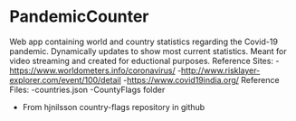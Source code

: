 # PandemicCounter
Web app containing world and country statistics regarding the Covid-19 pandemic. Dynamically updates to show most current statistics. Meant for video streaming and created for eductional purposes.
Reference Sites:
  -https://www.worldometers.info/coronavirus/
  -http://www.risklayer-explorer.com/event/100/detail
  -https://www.covid19india.org/
Reference Files:
  -countries.json
  -CountyFlags folder
  - From hjnilsson country-flags repository in github
